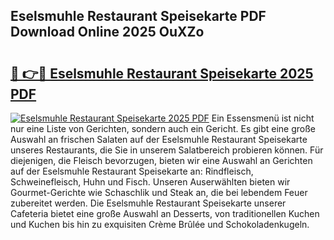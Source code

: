 ## Eselsmuhle Restaurant Speisekarte PDF Download Online 2025 OuXZo

# <h2><a href="http://gc78icn.nevu.top/?p=Eselsmuhle+Restaurant+Speisekarte">🔗 👉🔴 Eselsmuhle Restaurant Speisekarte 2025 PDF</a></h2>

[![Eselsmuhle Restaurant Speisekarte 2025 PDF](https://i.imgur.com/dBaPXMq.png)](http://gc78icn.nevu.top/?p=Eselsmuhle+Restaurant+Speisekarte)
Ein Essensmenü ist nicht nur eine Liste von Gerichten, sondern auch ein Gericht. Es gibt eine große Auswahl an frischen Salaten auf der Eselsmuhle Restaurant Speisekarte unseres Restaurants, die Sie in unserem Salatbereich probieren können. Für diejenigen, die Fleisch bevorzugen, bieten wir eine Auswahl an Gerichten auf der Eselsmuhle Restaurant Speisekarte an: Rindfleisch, Schweinefleisch, Huhn und Fisch. Unseren Auserwählten bieten wir Gourmet-Gerichte wie Schaschlik und Steak an, die bei lebendem Feuer zubereitet werden. Die Eselsmuhle Restaurant Speisekarte unserer Cafeteria bietet eine große Auswahl an Desserts, von traditionellen Kuchen und Kuchen bis hin zu exquisiten Crème Brûlée und Schokoladenkugeln.
